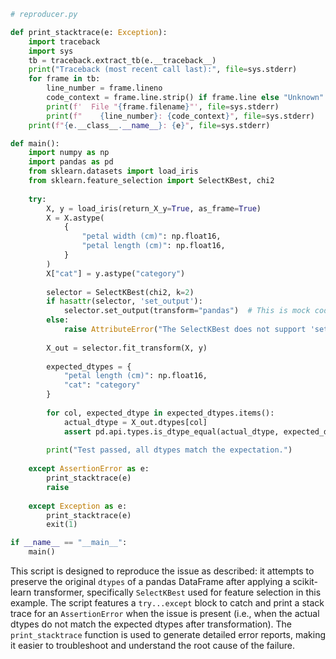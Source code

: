 ```python
# reproducer.py

def print_stacktrace(e: Exception):
    import traceback
    import sys
    tb = traceback.extract_tb(e.__traceback__)
    print("Traceback (most recent call last):", file=sys.stderr)
    for frame in tb:
        line_number = frame.lineno
        code_context = frame.line.strip() if frame.line else "Unknown"
        print(f'  File "{frame.filename}"', file=sys.stderr)
        print(f"    {line_number}: {code_context}", file=sys.stderr)
    print(f"{e.__class__.__name__}: {e}", file=sys.stderr)

def main():
    import numpy as np
    import pandas as pd
    from sklearn.datasets import load_iris
    from sklearn.feature_selection import SelectKBest, chi2
    
    try:
        X, y = load_iris(return_X_y=True, as_frame=True)
        X = X.astype(
            {
                "petal width (cm)": np.float16,
                "petal length (cm)": np.float16,
            }
        )
        X["cat"] = y.astype("category")
    
        selector = SelectKBest(chi2, k=2)
        if hasattr(selector, 'set_output'):
            selector.set_output(transform="pandas")  # This is mock code based on the issue description
        else:
            raise AttributeError("The SelectKBest does not support 'set_output' method. Please check scikit-learn version.")
    
        X_out = selector.fit_transform(X, y)
        
        expected_dtypes = {
            "petal length (cm)": np.float16,
            "cat": "category"
        }
    
        for col, expected_dtype in expected_dtypes.items():
            actual_dtype = X_out.dtypes[col]
            assert pd.api.types.is_dtype_equal(actual_dtype, expected_dtype), f"Dtype mismatch for '{col}': expected {expected_dtype}, got {actual_dtype}"
        
        print("Test passed, all dtypes match the expectation.")
    
    except AssertionError as e:
        print_stacktrace(e)
        raise
    
    except Exception as e:
        print_stacktrace(e)
        exit(1)

if __name__ == "__main__":
    main()
```

This script is designed to reproduce the issue as described: it attempts to preserve the original `dtypes` of a pandas DataFrame after applying a scikit-learn transformer, specifically `SelectKBest` used for feature selection in this example. The script features a `try...except` block to catch and print a stack trace for an `AssertionError` when the issue is present (i.e., when the actual dtypes do not match the expected dtypes after transformation). The `print_stacktrace` function is used to generate detailed error reports, making it easier to troubleshoot and understand the root cause of the failure.